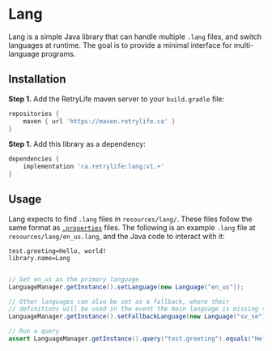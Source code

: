 # Lang

Lang is a simple Java library that can handle multiple `.lang` files, and switch languages at runtime. The goal is to provide a minimal interface for multi-language programs.

## Installation

**Step 1.** Add the RetryLife maven server to your `build.gradle` file:

```groovy
repositories {
    maven { url 'https://maven.retrylife.ca' }
}
```

**Step 1.** Add this library as a dependency:

```groovy
dependencies {
    implementation 'ca.retrylife:lang:v1.+'
}
```

## Usage

Lang expects to find `.lang` files in `resources/lang/`. These files follow the same format as [`.properties`](https://en.wikipedia.org/wiki/.properties) files. The following is an example `.lang` file at `resources/lang/en_us.lang`, and the Java code to interact with it:

```properties
test.greeting=Hello, world!
library.name=Lang
```

```java

// Set en_us as the primary language
LanguageManager.getInstance().setLanguage(new Language("en_us"));

// Other languages can also be set as a fallback, where their 
// definitions will be used in the event the main language is missing something
LanguageManager.getInstance().setFallbackLanguage(new Language("sv_se"));

// Run a query
assert LanguageManager.getInstance().query("test.greeting").equals("Hello, world!")

```
